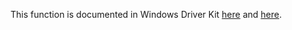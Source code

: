 This function is documented in Windows Driver Kit [here](https://learn.microsoft.com/en-us/windows-hardware/drivers/ddi/ntifs/nf-ntifs-ntquerydirectoryfileex) and [here](https://learn.microsoft.com/en-us/windows-hardware/drivers/ddi/ntifs/nf-ntifs-zwquerydirectoryfileex).
